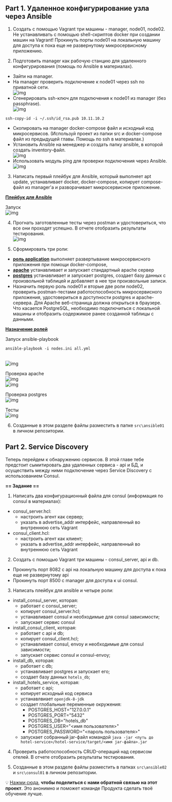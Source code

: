 ## Part 1. Удаленное конфигурирование узла через Ansible

1) Создать с помощью Vagrant три машины - manager, node01, node02. Не устанавливать с помощью shell-скриптов docker при создании машин на Vagrant! Прокинуть порты node01 на локальную машину для доступа к пока еще не развернутому микросервисному приложению.

2) Подготовить manager как рабочую станцию для удаленного конфигурирования (помощь по Ansible в материалах).
- Зайти на manager. 
- На manager проверить подключение к node01 через ssh по приватной сети. 
<br/> ![img](images/1.png)
- Сгенерировать ssh-ключ для подключения к node01 из manager (без passphrase).
<br/> ![img](images/2.png)

```
ssh-copy-id -i ~/.ssh/id_rsa.pub 10.11.10.2
```

- Скопировать на manager docker-compose файл и исходный код микросервисов. (Используй проект из папки src и docker-compose файл из предыдущей главы. Помощь по ssh в материалах.)
- Установить Ansible на менеджер и создать папку ansible, в которой создать inventory-файл.
<br/> ![img](images/4.png)
- Использовать модуль ping для проверки подключения через Ansible.
<br/> ![img](images/3.png)


3) Написать первый плейбук для Ansible, который выполняет apt update, устанавливает docker, docker-compose, копирует compose-файл из manager'а и разворачивает микросервисное приложение.

[__Плейбук для Ansible__](ansible01/services.yml)

Запуск
<br/> ![img](images/5.png)

4) Прогнать заготовленные тесты через postman и удостовериться, что все они проходят успешно. В отчете отобразить результаты тестирования.
<br/> ![img](images/6.png)

5) Сформировать три роли: 
 - [__роль application__](ansible01/roles/application/tasks/main.yml) выполняет развертывание микросервисного приложения при помощи docker-compose,
 - [__apache__](ansible01/roles/apache/tasks/main.yml) устанавливает и запускает стандартный apache сервер
 - [__postgres__](ansible01/roles/postgres/tasks/main.yml) устанавливает и запускает postgres, создает базу данных с произвольной таблицей и добавляет в нее три произвольные записи. 
 - Назначить первую роль node01 и вторые две роли node02, проверить postman-тестами работоспособность микросервисного приложения, удостовериться в доступности postgres и apache-сервера. Для Apache веб-страница должна открыться в браузере. Что касается PostgreSQL, необходимо подключиться с локальной машины и отобразить содержимое ранее созданной таблицы с данными.

 [__Назначение ролей__](ansible01/all.yml)

Запуск ansible-playbook

```ansible-playbook -i nodes.ini all.yml```

<br/> ![img](images/7.png)

Проверка apache
<br/> ![img](images/8.png)
<br/> ![img](images/9.png)

Проверка postgres
<br/> ![img](images/10.png)

Тесты
<br/> ![img](images/11.png)

6) Созданные в этом разделе файлы разместить в папке `src\ansible01` в личном репозитории.

## Part 2. Service Discovery

Теперь перейдем к обнаружению сервисов. В этой главе тебе предстоит cымитировать два удаленных сервиса - api и БД, и осуществить между ними подключение через Service Discovery с использованием Consul.

**== Задание ==**

1) Написать два конфигурационный файла для consul (информация по consul в материалах):
- consul_server.hcl:
   - настроить агент как сервер;
   - указать в advertise_addr интерфейс, направленный во внутреннюю сеть Vagrant
- consul_client.hcl:
   - настроить агент как клиент;
   - указать в advertise_addr интерфейс, направленный во внутреннюю сеть Vagrant


2) Создать с помощью Vagrant три машины - consul_server, api и db. 
- Прокинуть порт 8082 с api на локальную машину для доступа к пока еще не развернутому api
- Прокинуть порт 8500 с manager для доступа к ui consul. 

3) Написать плейбук для ansible и четыре роли: 
- install_consul_server, которая:
   - работает с consul_server;
   - копирует consul_server.hcl;
   - устанавливает consul и необходимые для consul зависимости;
   - запускает сервис consul
- install_consul_client, которая:
   - работает с api и db;
   - копирует consul_client.hcl;
   - устанавливает consul, envoy и необходимые для consul зависимости; 
   - запускает сервис consul и consul-envoy;
- install_db, которая:
   - работает с db;
   - устанавливает postgres и запускает его;
   - создает базу данных `hotels_db`;
- install_hotels_service, которая:
   - работает с api;
   - копирует исходный код сервиса
   - устанавлвиает `openjdk-8-jdk`
   - создает глобальные переменные окружения:
      - POSTGRES_HOST="127.0.0.1"
      - POSTGRES_PORT="5432"
      - POSTGRES_DB="hotels_db"
      - POSTGRES_USER="<имя пользователя>"
      - POSTGRES_PASSWORD="<пароль пользователя>"
   - запускает собранный jar-файл командой `java -jar <путь до hotel-service>/hotel-service/target/<имя jar-файла>.jar`

4) Проверить работоспособность CRUD-операций над сервисом отелей. В отчете отобразить результаты тестирования.

5) Созданные в этом разделе файлы разместить в папках `src\ansible02` и `src\consul01` в личном репозитории.

💡 [Нажми сюда](https://forms.yandex.ru/cloud/6475b9e02530c22269917318/), **чтобы поделиться с нами обратной связью на этот проект**. Это анонимно и поможет команде Продукта сделать твоё обучение лучше.
